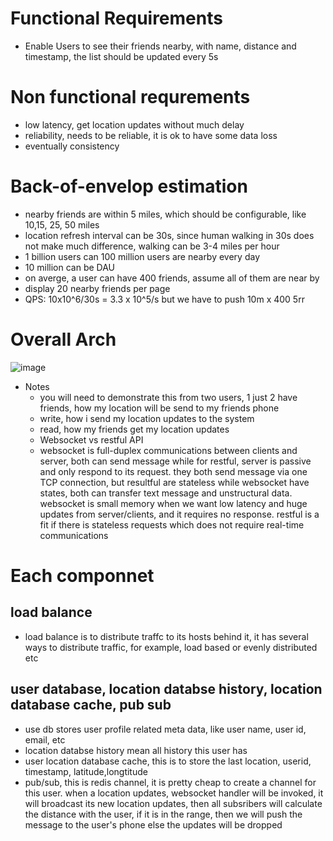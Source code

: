 # Functional Requirements
- Enable Users to see their friends nearby, with name, distance and timestamp, the list should be updated every 5s
# Non functional requrements
- low latency, get location updates without much delay
- reliability, needs to be reliable, it is ok to have some data loss 
- eventually consistency 
# Back-of-envelop estimation 
- nearby friends are within 5 miles, which should be configurable, like 10,15, 25, 50 miles
- location refresh interval can be 30s, since human walking in 30s does not make much difference, walking can be 3-4 miles per hour
- 1 billion users can 100 million users are nearby every day
- 10 million can be DAU
- on averge, a user can have 400 friends, assume all of them are near by 
- display 20 nearby friends per page
- QPS: 10x10^6/30s = 3.3 x 10^5/s but we have to push 10m x 400 5rr

# Overall Arch
![image](https://user-images.githubusercontent.com/19477057/235701187-ac757775-585e-4fb0-98a6-24e406713059.png)

- Notes 
  - you will need to demonstrate this from two users, 1 just 2 have friends, how my location will be send to my friends phone
  - write, how i send my location updates to the system
  - read, how my friends get my location updates
  - Websocket vs restful API
  - websocket is full-duplex communications between clients and server, both  can send message while for restful, server is passive and only respond to its request. they both send message via one TCP connection, but resultful are stateless while websocket have states, both can transfer text message and unstructural data. websocket is small memory when we want low latency and huge updates from server/clients, and it requires no response. restful is a fit if there is stateless requests which does not require real-time communications
# Each componnet
## load balance 
- load balance is to distribute traffc to its hosts behind it, it has several ways to distribute traffic, for example, load based or evenly distributed etc
## user database, location databse history, location database cache, pub sub
- use db stores user profile related meta data, like user name, user id, email, etc
- location databse history mean all history this user has
- user location database cache, this is to store the last location, userid, timestamp, latitude,longtitude 
- pub/sub, this is redis channel, it is pretty cheap to create a channel for this user. when a location updates, websocket handler will be invoked, it will broadcast its new location updates, then all subsribers will calculate the distance with the user, if it is in the range, then we will push the message to the user's phone else the updates will be dropped
   


